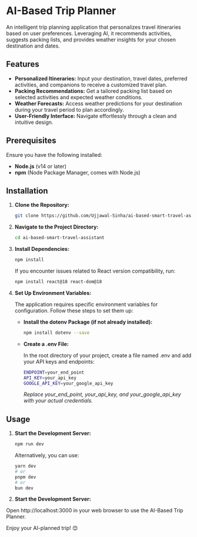# AI-Based Trip Planner

An intelligent trip planning application that personalizes travel itineraries based on user preferences. Leveraging AI, it recommends activities, suggests packing lists, and provides weather insights for your chosen destination and dates.

## Features

- **Personalized Itineraries:** Input your destination, travel dates, preferred activities, and companions to receive a customized travel plan.
- **Packing Recommendations:** Get a tailored packing list based on selected activities and expected weather conditions.
- **Weather Forecasts:** Access weather predictions for your destination during your travel period to plan accordingly.
- **User-Friendly Interface:** Navigate effortlessly through a clean and intuitive design.

## Prerequisites

Ensure you have the following installed:

- **Node.js** (v14 or later)
- **npm** (Node Package Manager, comes with Node.js)

## Installation

1. **Clone the Repository:**

   ```bash
   git clone https://github.com/Ujjawal-Sinha/ai-based-smart-travel-assistant.git

2. **Navigate to the Project Directory:**

   ```bash
   cd ai-based-smart-travel-assistant

3. **Install Dependencies:**

   ```bash
   npm install
   ```
   If you encounter issues related to React version compatibility, run:
   ```bash
   npm install react@18 react-dom@18

 4. **Set Up Environment Variables:**  


    The application requires specific environment variables for configuration. Follow these steps to set them up:

      - **Install the dotenv Package (if not already installed):**
      
          ```bash
          npm install dotenv --save
          ```

      - **Create a .env File:**


           In the root directory of your project, create a file named .env and add your API keys and endpoints:

         ```bash
         ENDPOINT=your_end_point
         API_KEY=your_api_key
         GOOGLE_API_KEY=your_google_api_key
         ```
           *Replace your_end_point, your_api_key, and your_google_api_key with your actual credentials.*


## Usage

  1. **Start the Development Server:**

     ```bash
     npm run dev
     ```
     
     Alternatively, you can use:
     ```bash
     yarn dev
     # or
     pnpm dev
     # or
     bun dev
     ```

  2. **Start the Development Server:**

   Open http://localhost:3000 in your web browser to use the AI-Based Trip Planner.




  Enjoy your AI-planned trip! 😊  
